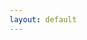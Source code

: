 ```yaml
---
layout: default
---
```


<div :class = "shadow.state" id = "app">
    <state-view :shadow = "shadow" :ready = "ready"></state-view>
    <google-login></google-login>
    <!--<time-d-three :movements = "movements" :strategies = "strategies" :shadow = "shadow" :ready = "ready"></time-d-three>
    <alarm-controls :shadow = "shadow" :ready = "ready"></alarm-controls>
    <version-stamp :cache = "cache"></version-stamp>-->
</div>
<script src="js/main.js"></script>

